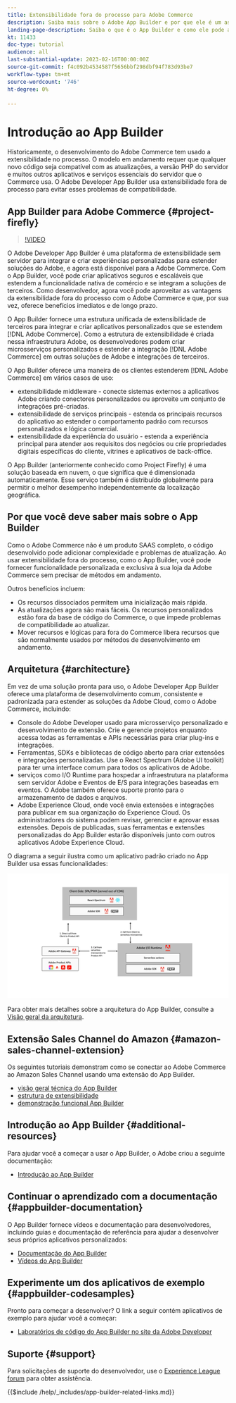 ```yaml
---
title: Extensibilidade fora do processo para Adobe Commerce
description: Saiba mais sobre o Adobe App Builder e por que ele é um aspecto importante da extensibilidade fora do processo.
landing-page-description: Saiba o que é o App Builder e como ele pode ajudar com as estratégias de desenvolvimento do Adobe Commerce.
kt: 11433
doc-type: tutorial
audience: all
last-substantial-update: 2023-02-16T00:00:00Z
source-git-commit: f4c092b4534587f5656bbf298dbf94f783d93be7
workflow-type: tm+mt
source-wordcount: '746'
ht-degree: 0%

---
```



# Introdução ao App Builder

Historicamente, o desenvolvimento do Adobe Commerce tem usado a extensibilidade no processo. O modelo em andamento requer que qualquer novo código seja compatível com as atualizações, a versão PHP do servidor e muitos outros aplicativos e serviços essenciais do servidor que o Commerce usa. O Adobe Developer App Builder usa extensibilidade fora de processo para evitar esses problemas de compatibilidade.

## App Builder para Adobe Commerce {#project-firefly}

>[!VIDEO](https://video.tv.adobe.com/v/3412839)

O Adobe Developer App Builder é uma plataforma de extensibilidade sem servidor para integrar e criar experiências personalizadas para estender soluções do Adobe, e agora está disponível para a Adobe Commerce. Com o App Builder, você pode criar aplicativos seguros e escaláveis que estendem a funcionalidade nativa de comércio e se integram a soluções de terceiros. Como desenvolvedor, agora você pode aproveitar as vantagens da extensibilidade fora do processo com o Adobe Commerce e que, por sua vez, oferece benefícios imediatos e de longo prazo.

O App Builder fornece uma estrutura unificada de extensibilidade de terceiros para integrar e criar aplicativos personalizados que se estendem [!DNL Adobe Commerce]. Como a estrutura de extensibilidade é criada nessa infraestrutura Adobe, os desenvolvedores podem criar microsserviços personalizados e estender a integração [!DNL Adobe Commerce] em outras soluções de Adobe e integrações de terceiros.

O App Builder oferece uma maneira de os clientes estenderem [!DNL Adobe Commerce] em vários casos de uso:

* extensibilidade middleware - conecte sistemas externos a aplicativos Adobe criando conectores personalizados ou aproveite um conjunto de integrações pré-criadas.
* extensibilidade de serviços principais - estenda os principais recursos do aplicativo ao estender o comportamento padrão com recursos personalizados e lógica comercial.
* extensibilidade da experiência do usuário - estenda a experiência principal para atender aos requisitos dos negócios ou crie propriedades digitais específicas do cliente, vitrines e aplicativos de back-office.

O App Builder (anteriormente conhecido como Project Firefly) é uma solução baseada em nuvem, o que significa que é dimensionada automaticamente. Esse serviço também é distribuído globalmente para permitir o melhor desempenho independentemente da localização geográfica.

## Por que você deve saber mais sobre o App Builder

Como o Adobe Commerce não é um produto SAAS completo, o código desenvolvido pode adicionar complexidade e problemas de atualização. Ao usar extensibilidade fora do processo, como o App Builder, você pode fornecer funcionalidade personalizada e exclusiva à sua loja da Adobe Commerce sem precisar de métodos em andamento.

Outros benefícios incluem:

* Os recursos dissociados permitem uma inicialização mais rápida.
* As atualizações agora são mais fáceis. Os recursos personalizados estão fora da base de código do Commerce, o que impede problemas de compatibilidade ao atualizar.
* Mover recursos e lógicas para fora do Commerce libera recursos que são normalmente usados por métodos de desenvolvimento em andamento.

## Arquitetura {#architecture}

Em vez de uma solução pronta para uso, o Adobe Developer App Builder oferece uma plataforma de desenvolvimento comum, consistente e padronizada para estender as soluções da Adobe Cloud, como o Adobe Commerce, incluindo:

* Console do Adobe Developer usado para microsserviço personalizado e desenvolvimento de extensão. Crie e gerencie projetos enquanto acessa todas as ferramentas e APIs necessárias para criar plug-ins e integrações.
* Ferramentas, SDKs e bibliotecas de código aberto para criar extensões e integrações personalizadas. Use o React Spectrum (Adobe UI toolkit) para ter uma interface comum para todos os aplicativos de Adobe.
* serviços como I/O Runtime para hospedar a infraestrutura na plataforma sem servidor Adobe e Eventos de E/S para integrações baseadas em eventos. O Adobe também oferece suporte pronto para o armazenamento de dados e arquivos.
* Adobe Experience Cloud, onde você envia extensões e integrações para publicar em sua organização do Experience Cloud. Os administradores do sistema podem revisar, gerenciar e aprovar essas extensões. Depois de publicadas, suas ferramentas e extensões personalizadas do App Builder estarão disponíveis junto com outros aplicativos Adobe Experience Cloud.

O diagrama a seguir ilustra como um aplicativo padrão criado no App Builder usa essas funcionalidades:

![Arquitetura](/help/assets/app-builder/firefly-architecture.jpeg)

Para obter mais detalhes sobre a arquitetura do App Builder, consulte a [Visão geral da arquitetura](https://developer.adobe.com/app-builder/docs/guides/).

## Extensão Sales Channel do Amazon {#amazon-sales-channel-extension}

Os seguintes tutoriais demonstram como se conectar ao Adobe Commerce ao Amazon Sales Channel usando uma extensão do App Builder.

* [visão geral técnica do App Builder](../app-builder/app-builder-technical-overview.md)
* [estrutura de extensibilidade](../app-builder/extensibility-framework-commerce-eventing.md)
* [demonstração funcional App Builder](../app-builder/app-builder-functional-demonstration.md)

## Introdução ao App Builder {#additional-resources}

Para ajudar você a começar a usar o App Builder, o Adobe criou a seguinte documentação:

* [Introdução ao App Builder](https://developer.adobe.com/app-builder/docs/getting_started/)

## Continuar o aprendizado com a documentação {#appbuilder-documentation}

O App Builder fornece vídeos e documentação para desenvolvedores, incluindo guias e documentação de referência para ajudar a desenvolver seus próprios aplicativos personalizados:

* [Documentação do App Builder](https://developer.adobe.com/app-builder/docs/overview/)
* [Vídeos do App Builder](https://www.youtube.com/playlist?list=PLcVEYUqU7VRfDij-Jbjyw8S8EzW073F_o)

## Experimente um dos aplicativos de exemplo {#appbuilder-codesamples}

Pronto para começar a desenvolver? O link a seguir contém aplicativos de exemplo para ajudar você a começar:

* [Laboratórios de código do App Builder no site da Adobe Developer](https://developer.adobe.com/app-builder/docs/resources/)

## Suporte {#support}

Para solicitações de suporte do desenvolvedor, use o [Experience League forum](https://experienceleaguecommunities.adobe.com/t5/app-builder/ct-p/project-firefly) para obter assistência.

{{$include /help/_includes/app-builder-related-links.md}}

